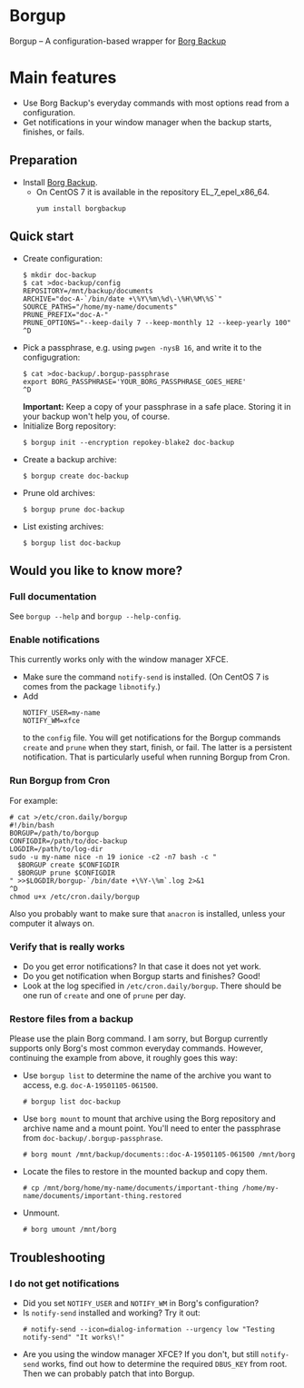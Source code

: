 # Borgup
Borgup – A configuration-based wrapper for [Borg Backup](https://www.borgbackup.org/)

# Main features
* Use Borg Backup's everyday commands with most options read from a configuration.
* Get notifications in your window manager when the backup starts, finishes, or fails.

## Preparation
* Install [Borg Backup](https://www.borgbackup.org/).
  * On CentOS 7 it is available in the repository EL_7_epel_x86_64.
    ```
    yum install borgbackup
    ```

## Quick start
* Create configuration:
  ```
  $ mkdir doc-backup
  $ cat >doc-backup/config
  REPOSITORY=/mnt/backup/documents
  ARCHIVE="doc-A-`/bin/date +\%Y\%m\%d\-\%H\%M\%S`"
  SOURCE_PATHS="/home/my-name/documents"
  PRUNE_PREFIX="doc-A-"
  PRUNE_OPTIONS="--keep-daily 7 --keep-monthly 12 --keep-yearly 100"
  ^D
  ```
* Pick a passphrase, e.g. using `pwgen -nysB 16`, and write it to the configugration:
  ```
  $ cat >doc-backup/.borgup-passphrase
  export BORG_PASSPHRASE='YOUR_BORG_PASSPHRASE_GOES_HERE'
  ^D
  ```
  **Important:** Keep a copy of your passphrase in a safe place.
  Storing it in your backup won't help you, of course.
* Initialize Borg repository:
  ```
  $ borgup init --encryption repokey-blake2 doc-backup
  ```
* Create a backup archive:
  ```
  $ borgup create doc-backup
  ```
* Prune old archives:
  ```
  $ borgup prune doc-backup
  ```
* List existing archives:
  ```
  $ borgup list doc-backup
  ```

## Would you like to know more?
### Full documentation
See `borgup --help` and `borgup --help-config`.

### Enable notifications
This currently works only with the window manager XFCE.
* Make sure the command `notify-send` is installed. (On CentOS 7 is comes from the package `libnotify`.)
* Add
  ```
  NOTIFY_USER=my-name
  NOTIFY_WM=xfce
  ```
  to the `config` file.
You will get notifications for the Borgup commands `create` and `prune` when they start, finish, or fail.
The latter is a persistent notification. That is particularly useful when running Borgup from Cron.

### Run Borgup from Cron
For example:
```
# cat >/etc/cron.daily/borgup
#!/bin/bash
BORGUP=/path/to/borgup
CONFIGDIR=/path/to/doc-backup
LOGDIR=/path/to/log-dir
sudo -u my-name nice -n 19 ionice -c2 -n7 bash -c "
  $BORGUP create $CONFIGDIR
  $BORGUP prune $CONFIGDIR
" >>$LOGDIR/borgup-`/bin/date +\%Y-\%m`.log 2>&1
^D
chmod u+x /etc/cron.daily/borgup
```
Also you probably want to make sure that `anacron` is installed, unless your computer it always on.

### Verify that is really works
* Do you get error notifications? In that case it does not yet work.
* Do you get notification when Borgup starts and finishes? Good!
* Look at the log specified in `/etc/cron.daily/borgup`. There should be one run of `create` and one of `prune` per day.

### Restore files from a backup
Please use the plain Borg command. I am sorry, but Borgup currently supports only Borg's most common everyday commands. However, continuing the example from above, it roughly goes this way:
* Use `borgup list` to determine the name of the archive you want to access, e.g. `doc-A-19501105-061500`.
  ```
  # borgup list doc-backup
  ```
* Use `borg mount` to mount that archive using the Borg repository and archive name and a mount point. You'll need to enter the passphrase from `doc-backup/.borgup-passphrase`.
  ```
  # borg mount /mnt/backup/documents::doc-A-19501105-061500 /mnt/borg
  ```
* Locate the files to restore in the mounted backup and copy them.
  ```
  # cp /mnt/borg/home/my-name/documents/important-thing /home/my-name/documents/important-thing.restored
  ```
* Unmount.
  ```
  # borg umount /mnt/borg
  ```
  
## Troubleshooting
### I do not get notifications
* Did you set `NOTIFY_USER` and `NOTIFY_WM` in Borg's configuration?
* Is `notify-send` installed and working? Try it out:
  ```
  # notify-send --icon=dialog-information --urgency low "Testing notify-send" "It works\!"
  ```
* Are you using the window manager XFCE? If you don't, but still `notify-send` works, find out how to determine the required `DBUS_KEY` from root. Then we can probably patch that into Borgup.
